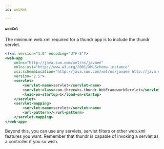 ```yaml
---
id: webXml

---
```


#### `webXml`

The minimum web.xml required for a thundr app is to include the thundr servlet.

```xml
<?xml version="1.0" encoding="UTF-8"?>
<web-app
	xmlns="http://java.sun.com/xml/ns/javaee"
	xmlns:xsi="http://www.w3.org/2001/XMLSchema-instance"
	xsi:schemaLocation="http://java.sun.com/xml/ns/javaee http://java.sun.com/xml/ns/javaee/web-app_2_5.xsd"
	version="2.5">
	<servlet>
		<servlet-name>servlet</servlet-name>
		<servlet-class>com.threewks.thundr.WebFrameworkServlet</servlet-class>
		<load-on-startup>1</load-on-startup>
	</servlet>
	<servlet-mapping>
		<servlet-name>servlet</servlet-name>
		<url-pattern>/</url-pattern>
	</servlet-mapping>
</web-app>
```

Beyond this, you can use any servlets, servlet filters or other web.xml features you want. Remember that thundr is capable of invoking a servlet as a controller if you so wish. 